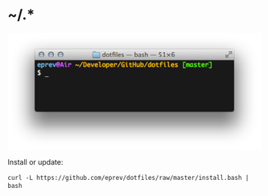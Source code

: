 # ~/.*

![](screenshot.png)

Install or update:
```
curl -L https://github.com/eprev/dotfiles/raw/master/install.bash | bash
```
